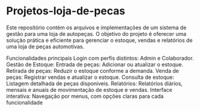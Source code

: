 # Projetos-loja-de-pecas
Este repositório contém os arquivos e implementações de um sistema de gestão para uma loja de autopeças. O objetivo do projeto é oferecer uma solução prática e eficiente para gerenciar o estoque, vendas e relatórios de uma loja de peças automotivas.

Funcionalidades principais
Login com perfis distintos: Admin e Colaborador.
Gestão de Estoque:
Entrada de peças: Adicionar ou atualizar o estoque.
Retirada de peças: Reduzir o estoque conforme a demanda.
Venda de peças: Registrar vendas e atualizar o estoque.
Consulta de estoque: Listagem detalhada de peças disponíveis.
Relatórios:
Relatórios diários, mensais e anuais de movimentação de estoque e vendas.
Interface interativa: Navegação por menus, com opções claras para cada funcionalidade
